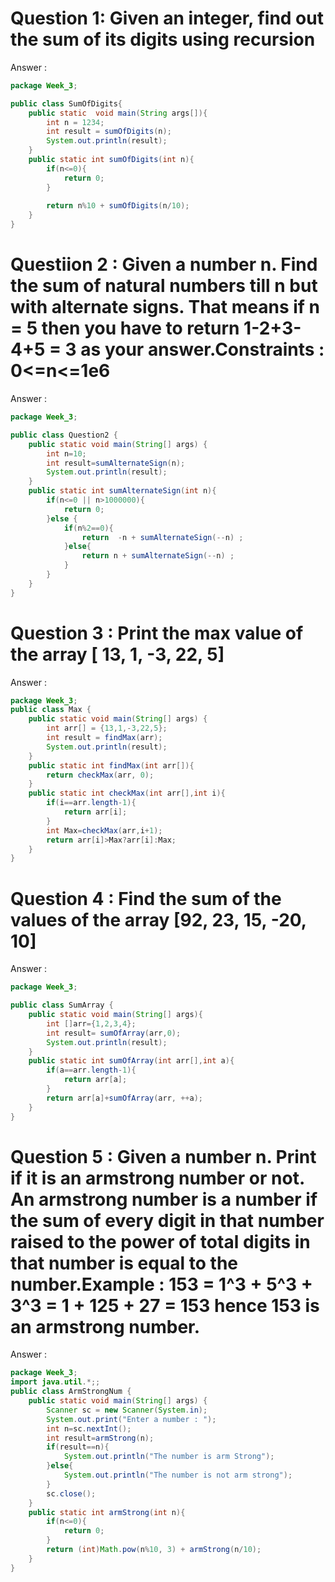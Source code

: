 # Question 1: Given an integer, find out the sum of its digits using recursion
Answer : 
```java
package Week_3;

public class SumOfDigits{
    public static  void main(String args[]){
        int n = 1234;
        int result = sumOfDigits(n);
        System.out.println(result);
    }
    public static int sumOfDigits(int n){
        if(n<=0){
            return 0;
        }
        
        return n%10 + sumOfDigits(n/10);
    }
}
```

# Questiion 2 :  Given a number n. Find the sum of natural numbers till n but with alternate signs. That means if n = 5 then you have to return 1-2+3-4+5 = 3 as your answer.Constraints : 0<=n<=1e6

Answer : 
```java
package Week_3;

public class Question2 {
    public static void main(String[] args) {
        int n=10;
        int result=sumAlternateSign(n);
        System.out.println(result);
    }
    public static int sumAlternateSign(int n){
        if(n<=0 || n>1000000){
            return 0;
        }else {
            if(n%2==0){
                return  -n + sumAlternateSign(--n) ;
            }else{
                return n + sumAlternateSign(--n) ; 
            }
        }
    }
}

```

# Question 3 : Print the max value of the array [ 13, 1, -3, 22, 5]
Answer : 
```java
package Week_3;
public class Max {
    public static void main(String[] args) {
        int arr[] = {13,1,-3,22,5};
        int result = findMax(arr);
        System.out.println(result);
    }
    public static int findMax(int arr[]){
        return checkMax(arr, 0);
    }
    public static int checkMax(int arr[],int i){
        if(i==arr.length-1){
            return arr[i];
        }
        int Max=checkMax(arr,i+1);
        return arr[i]>Max?arr[i]:Max;
    }
}
```
# Question 4 :  Find the sum of the values of the array [92, 23, 15, -20, 10]
Answer : 
```java
package Week_3;

public class SumArray {
    public static void main(String[] args){
        int []arr={1,2,3,4};
        int result= sumOfArray(arr,0);
        System.out.println(result);
    }
    public static int sumOfArray(int arr[],int a){
        if(a==arr.length-1){
            return arr[a];
        }
        return arr[a]+sumOfArray(arr, ++a);
    }
}
```

# Question 5 : Given a number n. Print if it is an armstrong number or not. An armstrong number is a number if the sum of every digit in that number raised to the power of total digits in that number is equal to the number.Example : 153 = 1^3 + 5^3 + 3^3 = 1 + 125 + 27 = 153 hence 153 is an armstrong number.

Answer : 
```java
package Week_3;
import java.util.*;;
public class ArmStrongNum {
    public static void main(String[] args) {
        Scanner sc = new Scanner(System.in);
        System.out.print("Enter a number : ");
        int n=sc.nextInt();
        int result=armStrong(n);
        if(result==n){
            System.out.println("The number is arm Strong");
        }else{
            System.out.println("The number is not arm strong");
        }
        sc.close();
    }
    public static int armStrong(int n){
        if(n<=0){
            return 0;
        }
        return (int)Math.pow(n%10, 3) + armStrong(n/10);
    }
}

```